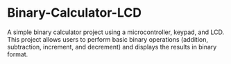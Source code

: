 # Binary-Calculator-LCD
A simple binary calculator project using a microcontroller, keypad, and LCD. This project allows users to perform basic binary operations (addition, subtraction, increment, and decrement) and displays the results in binary format.
